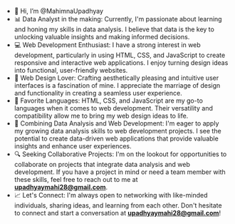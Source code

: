 - 👋 Hi, I’m @MahimnaUpadhyay
- 📊 Data Analyst in the making: Currently, I'm passionate about learning and honing my skills in data analysis.
  I believe that data is the key to unlocking valuable insights and making informed decisions.
- 💻 Web Development Enthusiast: I have a strong interest in web development, particularly in using HTML, CSS, and JavaScript to create responsive and interactive web applications. I enjoy turning design ideas into functional, user-friendly websites.
- 🎨 Web Design Lover: Crafting aesthetically pleasing and intuitive user interfaces is a fascination of mine. I appreciate the marriage of design and functionality in creating a seamless user experience.
- 🌟 Favorite Languages: HTML, CSS, and JavaScript are my go-to languages when it comes to web development. Their versatility and compatibility allow me to bring my web design ideas to life.
- 🧠 Combining Data Analysis and Web Development: I'm eager to apply my growing data analysis skills to web development projects. I see the potential to create data-driven web applications that provide valuable insights and enhance user experiences.
- 🔍 Seeking Collaborative Projects: I'm on the lookout for opportunities to collaborate on projects that integrate data analysis and web development. If you have a project in mind or need a team member with these skills, feel free to reach out to me at **upadhyaymahi28@gmail.com**.
- 📈 Let's Connect: I'm always open to networking with like-minded individuals, sharing ideas, and learning from each other. Don't hesitate to connect and start a conversation at **upadhyaymahi28@gmail.com**! 

